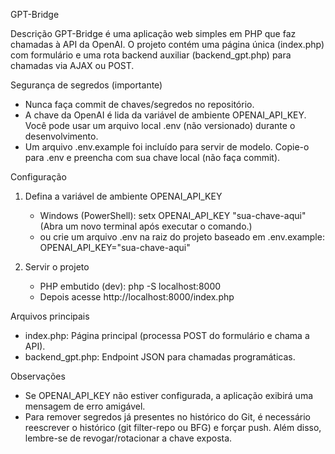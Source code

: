 GPT-Bridge

Descrição
GPT-Bridge é uma aplicação web simples em PHP que faz chamadas à API da OpenAI. O projeto contém uma página única (index.php) com formulário e uma rota backend auxiliar (backend_gpt.php) para chamadas via AJAX ou POST.

Segurança de segredos (importante)
- Nunca faça commit de chaves/segredos no repositório.
- A chave da OpenAI é lida da variável de ambiente OPENAI_API_KEY. Você pode usar um arquivo local .env (não versionado) durante o desenvolvimento.
- Um arquivo .env.example foi incluído para servir de modelo. Copie-o para .env e preencha com sua chave local (não faça commit).

Configuração
1) Defina a variável de ambiente OPENAI_API_KEY
   - Windows (PowerShell):
     setx OPENAI_API_KEY "sua-chave-aqui"
     (Abra um novo terminal após executar o comando.)
   - ou crie um arquivo .env na raiz do projeto baseado em .env.example:
     OPENAI_API_KEY="sua-chave-aqui"

2) Servir o projeto
   - PHP embutido (dev):
     php -S localhost:8000
   - Depois acesse http://localhost:8000/index.php

Arquivos principais
- index.php: Página principal (processa POST do formulário e chama a API).
- backend_gpt.php: Endpoint JSON para chamadas programáticas.

Observações
- Se OPENAI_API_KEY não estiver configurada, a aplicação exibirá uma mensagem de erro amigável.
- Para remover segredos já presentes no histórico do Git, é necessário reescrever o histórico (git filter-repo ou BFG) e forçar push. Além disso, lembre-se de revogar/rotacionar a chave exposta.

